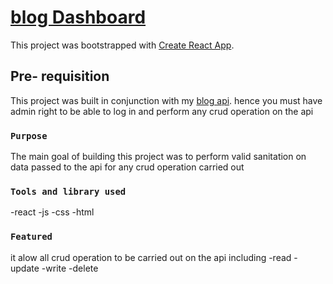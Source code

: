 # [blog Dashboard](https://blog-dashboard-three.vercel.app/)

This project was bootstrapped with [Create React App](https://github.com/facebook/create-react-app).

## Pre- requisition 
This project was built in conjunction with my [blog api](https://blog-api-erose.up.railway.app/).
hence you must have admin right to be able to log in and perform any crud operation on the api 

### `Purpose`
The main goal of building this project was to perform valid sanitation on data passed to the api for any crud operation carried out

### `Tools and library used`

-react
-js
-css
-html


### `Featured`
it alow all crud operation to be carried out on the api including 
-read
-update
-write
-delete

